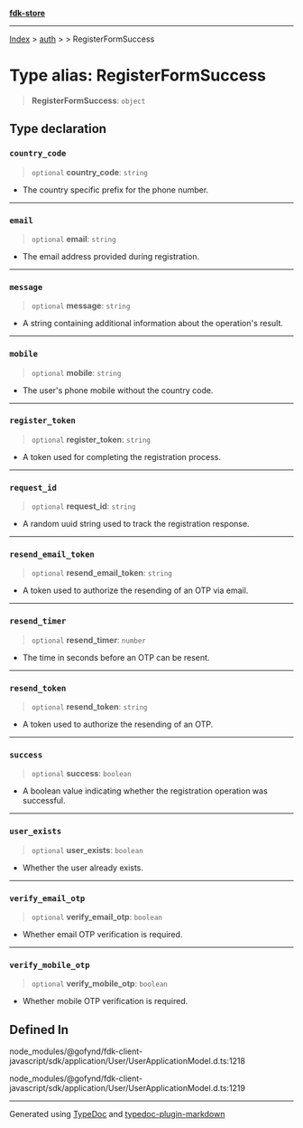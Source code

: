 [**fdk-store**](../../../README.md)
***

[Index](../../../API.md) > [auth](../../README.md) > [<internal>](../README.md) > RegisterFormSuccess

# Type alias: RegisterFormSuccess

> **RegisterFormSuccess**: `object`

## Type declaration

### `country_code`

> `optional` **country\_code**: `string`

- The country specific prefix for the phone number.

***

### `email`

> `optional` **email**: `string`

- The email address provided during registration.

***

### `message`

> `optional` **message**: `string`

- A string containing additional information
about the operation's result.

***

### `mobile`

> `optional` **mobile**: `string`

- The user's phone mobile without the country code.

***

### `register_token`

> `optional` **register\_token**: `string`

- A token used for completing the
registration process.

***

### `request_id`

> `optional` **request\_id**: `string`

- A random uuid string used to track the
registration response.

***

### `resend_email_token`

> `optional` **resend\_email\_token**: `string`

- A token used to authorize the
resending of an OTP via email.

***

### `resend_timer`

> `optional` **resend\_timer**: `number`

- The time in seconds before an OTP can be resent.

***

### `resend_token`

> `optional` **resend\_token**: `string`

- A token used to authorize the resending of an OTP.

***

### `success`

> `optional` **success**: `boolean`

- A boolean value indicating whether the
registration operation was successful.

***

### `user_exists`

> `optional` **user\_exists**: `boolean`

- Whether the user already exists.

***

### `verify_email_otp`

> `optional` **verify\_email\_otp**: `boolean`

- Whether email OTP verification is required.

***

### `verify_mobile_otp`

> `optional` **verify\_mobile\_otp**: `boolean`

- Whether mobile OTP verification is required.

## Defined In

node\_modules/@gofynd/fdk-client-javascript/sdk/application/User/UserApplicationModel.d.ts:1218

node\_modules/@gofynd/fdk-client-javascript/sdk/application/User/UserApplicationModel.d.ts:1219

***
Generated using [TypeDoc](https://typedoc.org/) and [typedoc-plugin-markdown](https://www.npmjs.com/package/typedoc-plugin-markdown)
